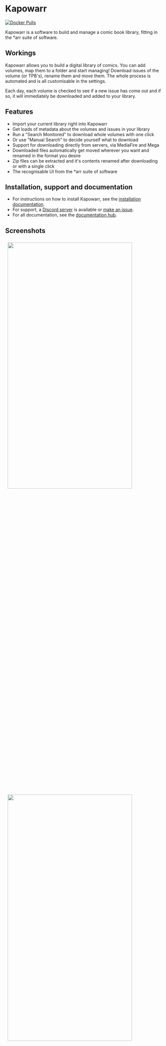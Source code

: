 # Kapowarr

[![Docker Pulls](https://img.shields.io/docker/pulls/mrcas/kapowarr.svg)](https://hub.docker.com/r/mrcas/kapowarr)

Kapowarr is a software to build and manage a comic book library, fitting in the *arr suite of software.

## Workings

Kapowarr allows you to build a digital library of comics. You can add volumes, map them to a folder and start managing! Download issues of the volume (or TPB's), rename them and move them. The whole process is automated and is all customisable in the settings.

Each day, each volume is checked to see if a new issue has come out and if so, it will immediately be downloaded and added to your library.

## Features

- Import your current library right into Kapowarr
- Get loads of metadata about the volumes and issues in your library
- Run a "Search Monitored" to download whole volumes with one click
- Or use "Manual Search" to decide yourself what to download
- Support for downloading directly from servers, via MediaFire and Mega
- Downloaded files automatically get moved wherever you want and renamed in the format you desire
- Zip files can be extracted and it's contents renamed after downloading or with a single click
- The recognisable UI from the *arr suite of software

## Installation, support and documentation

- For instructions on how to install Kapowarr, see the [installation documentation](https://casvt.github.io/Kapowarr/installation/).
- For support, a [Discord server](https://discord.gg/nMNdgG7vsE) is available or [make an issue](https://github.com/Casvt/Kapowarr/issues).
- For all documentation, see the [documentation hub](https://casvt.github.io/Kapowarr/).

## Screenshots

<img src="https://github.com/Casvt/Kapowarr/assets/88994465/797a7f2d-b279-4e21-8b99-c03e99065949" style="width: max(45%, 400px); margin: .5rem;">
<img src="https://github.com/Casvt/Kapowarr/assets/88994465/71465b08-03eb-477e-a511-f5bc5d953447" style="width: max(45%, 400px); margin: .5rem;">
<img src="https://github.com/Casvt/Kapowarr/assets/88994465/b21ae416-1ae4-46f1-8f63-cca21cc4ee7e" style="width: max(45%, 400px); margin: .5rem;">
<img src="https://github.com/Casvt/Kapowarr/assets/88994465/902b3c3a-4ffb-42c4-9184-a7197cecd965" style="width: max(45%, 400px); margin: .5rem;">
